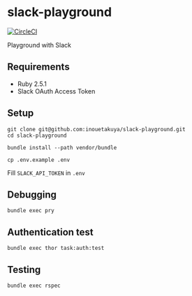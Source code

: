 slack-playground
================

[![CircleCI](https://circleci.com/gh/inouetakuya/slack-playground.svg?style=svg&circle-token=eb782bbce318b9ff2ea0382b44c1fc62f3e58329)](https://circleci.com/gh/inouetakuya/slack-playground)

Playground with Slack

## Requirements

* Ruby 2.5.1
* Slack OAuth Access Token

## Setup

```
git clone git@github.com:inouetakuya/slack-playground.git
cd slack-playground
```

```
bundle install --path vendor/bundle
```

```
cp .env.example .env
```

Fill `SLACK_API_TOKEN` in `.env`

## Debugging

```
bundle exec pry
```

## Authentication test

```
bundle exec thor task:auth:test
```

## Testing

```
bundle exec rspec
```
